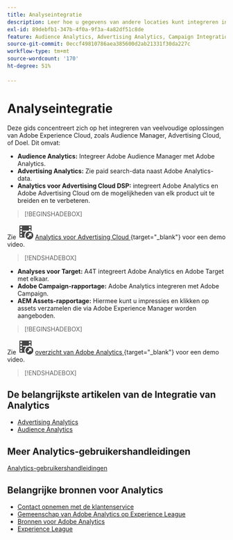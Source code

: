 ```yaml
---
title: Analyseintegratie
description: Leer hoe u gegevens van andere locaties kunt integreren in Adobe Analytics.
exl-id: 89debfb1-347b-4f0a-9f3a-4a82df51c8de
feature: Audience Analytics, Advertising Analytics, Campaign Integration, AEM Assets Reporting, Activity Map
source-git-commit: 0eccf49810786aea385600d2ab21331f30da227c
workflow-type: tm+mt
source-wordcount: '170'
ht-degree: 51%

---
```


# Analyseintegratie

Deze gids concentreert zich op het integreren van veelvoudige oplossingen van Adobe Experience Cloud, zoals Audience Manager, Advertising Cloud, of Doel. Dit omvat:

* **Audience Analytics:** Integreer Adobe Audience Manager met Adobe Analytics.
* **Advertising Analytics:** Zie paid search-data naast Adobe Analytics-data.
* **Analytics voor Advertising Cloud DSP:** integreert Adobe Analytics en Adobe Advertising Cloud om de mogelijkheden van elk product uit te breiden en te verbeteren.


>[!BEGINSHADEBOX]

Zie ![ VideoCheckedOut ](/help/assets/icons/VideoCheckedOut.svg) [ Analytics voor Advertising Cloud ](https://video.tv.adobe.com/v/27237?quality=12&learn=on){target="_blank"} voor een demo video.

>[!ENDSHADEBOX]


* **Analyses voor Target:** A4T integreert Adobe Analytics en Adobe Target met elkaar.
* **Adobe Campaign-rapportage:** Adobe Analytics integreren met Adobe Campaign.
* **AEM Assets-rapportage:** Hiermee kunt u impressies en klikken op assets verzamelen die via Adobe Experience Manager worden aangeboden.


>[!BEGINSHADEBOX]

Zie ![ VideoCheckedOut ](/help/assets/icons/VideoCheckedOut.svg) [ overzicht van Adobe Analytics ](https://video.tv.adobe.com/v/27429?quality=12&learn=on){target="_blank"} voor een demo video.

>[!ENDSHADEBOX]


## De belangrijkste artikelen van de Integratie van Analytics

* [Advertising Analytics](c-advertising-analytics/overview.md)
* [Audience Analytics](c-audience-analytics/mc-audiences-aam.md)

## Meer Analytics-gebruikershandleidingen

[Analytics-gebruikershandleidingen](https://experienceleague.adobe.com/docs/analytics.html)

## Belangrijke bronnen voor Analytics

* [Contact opnemen met de klantenservice](https://experienceleague.adobe.com/?support-solution=Analytics&amp;lang=nl#support)
* [ Gemeenschap van Adobe Analytics op Experience League ](https://experienceleaguecommunities.adobe.com/t5/adobe-analytics/ct-p/adobe-analytics-community)
* [Bronnen voor Adobe Analytics](https://experienceleaguecommunities.adobe.com/t5/adobe-analytics-discussions/adobe-analytics-resources/m-p/276666)
* [Experience League](https://landing.adobe.com/experience-league/)
